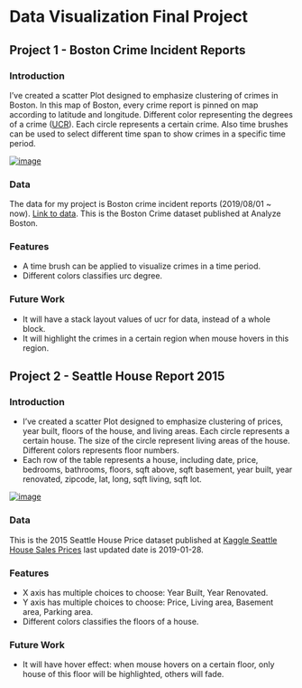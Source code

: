 # Data Visualization Final Project

## Project 1 - Boston Crime Incident Reports

### Introduction
I’ve created a scatter Plot designed to emphasize clustering of crimes in Boston. In this map of Boston, every crime report is pinned on map according to latitude and longitude. Different color representing the degrees of a crime ([UCR](https://www.fbi.gov/services/cjis/ucr)). Each circle represents a certain crime. Also time brushes can be used to select different time span to show crimes in a specific time period.

[![image](https://user-images.githubusercontent.com/35828260/67782126-c7e37600-fa3e-11e9-85a5-eb855587ff9a.png)
](https://vizhub.com/GeniXiong/23a0ebb8806d4eb28626ba6ed9ec1c41)

### Data

The data for my project is Boston crime incident reports (2019/08/01 ~ now). [Link to data](https://gist.github.com/GeniXiong/543400f47d4b937a6379a9105e70c47f). This is the Boston Crime dataset published at Analyze Boston.
 
 ### Features

 * A time brush can be applied to visualize crimes in a time period.
 * Different colors classifies urc degree.
 
### Future Work
 * It will have a stack layout values of ucr for data, instead of a whole block.
 * It will highlight the crimes in a certain region when mouse hovers in this region.
 
## Project 2 - Seattle House Report 2015

### Introduction
 * I’ve created a scatter Plot designed to emphasize clustering of prices, year built, floors of the house, and living areas. Each circle represents a certain house. The size of the circle represent living areas of the house. Different colors represents floor numbers.
 * Each row of the table represents a house, including date, price, bedrooms, bathrooms, floors, sqft above, sqft basement, year built, year renovated, zipcode, lat, long, sqft living, sqft lot.

[![image](https://user-images.githubusercontent.com/35828260/67637668-2e3b8d80-f8b3-11e9-9db0-abdb06c31cb5.png)
](https://vizhub.com/GeniXiong/1f401bd2405a440aa32b025d74ad9e95)

### Data

This is the 2015 Seattle House Price dataset published at [Kaggle Seattle House Sales Prices](https://www.kaggle.com/sameersmahajan/seattle-house-sales-prices) last updated date is 2019-01-28.
 
 ### Features

 * X axis has multiple choices to choose: Year Built, Year Renovated.
 * Y axis has multiple choices to choose: Price, Living area, Basement area, Parking area.
 * Different colors classifies the floors of a house.
 
### Future Work
 * It will have hover effect: when mouse hovers on a certain floor, only house of this floor will be highlighted, others will fade.




